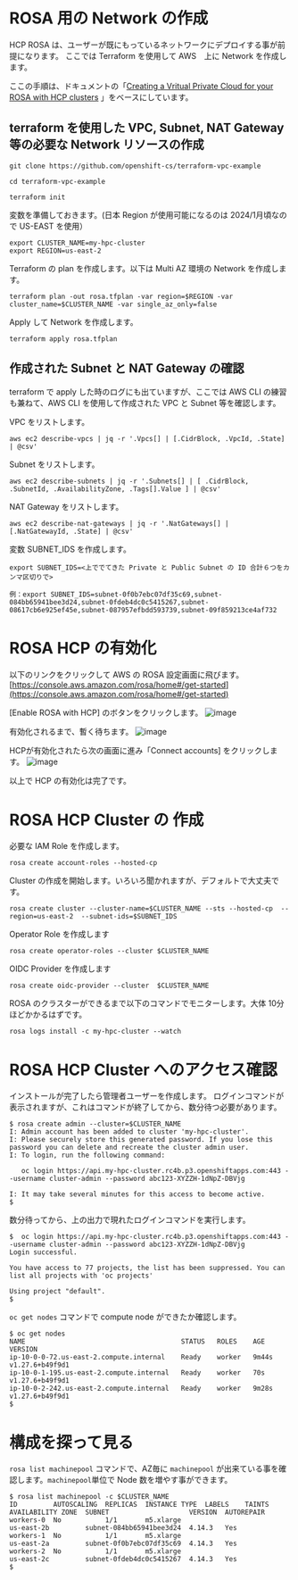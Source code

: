 # ROSA 用の Network の作成

HCP ROSA は、ユーザーが既にもっているネットワークにデプロイする事が前提になります。
ここでは Terraform を使用して AWS　上に Network を作成します。

ここの手順は、ドキュメントの「<a href="https://docs.openshift.com/rosa/rosa_hcp/rosa-hcp-sts-creating-a-cluster-quickly.html#rosa-hcp-creating-vpc" target="_blank">Creating a Vritual Private Cloud for your ROSA with HCP clusters</a>
」をベースにしています。

## terraform を使用した VPC, Subnet,  NAT Gateway 等の必要な Network リソースの作成

```
git clone https://github.com/openshift-cs/terraform-vpc-example
```

```
cd terraform-vpc-example
```

```
terraform init
```

変数を準備しておきます。(日本 Region が使用可能になるのは 2024/1月頃なので US-EAST を使用）

```
export CLUSTER_NAME=my-hpc-cluster
export REGION=us-east-2
```

Terraform の plan を作成します。以下は Multi AZ 環境の Network を作成します。

```
terraform plan -out rosa.tfplan -var region=$REGION -var cluster_name=$CLUSTER_NAME -var single_az_only=false
```

Apply して Network を作成します。

```
terraform apply rosa.tfplan
```

## 作成された Subnet と NAT Gateway の確認

terraform で apply した時のログにも出ていますが、ここでは AWS CLI の練習も兼ねて、AWS CLI を使用して作成された VPC と Subnet 等を確認します。

VPC をリストします。
```
aws ec2 describe-vpcs | jq -r '.Vpcs[] | [.CidrBlock, .VpcId, .State] | @csv'
```

Subnet をリストします。
```
aws ec2 describe-subnets | jq -r '.Subnets[] | [ .CidrBlock, .SubnetId, .AvailabilityZone, .Tags[].Value ] | @csv'
```

NAT Gateway をリストします。
```
aws ec2 describe-nat-gateways | jq -r '.NatGateways[] | [.NatGatewayId, .State] | @csv'
```

変数 SUBNET_IDS を作成します。

```
export SUBNET_IDS=<上ででてきた Private と Public Subnet の ID 合計６つをカンマ区切りで>

例：export SUBNET_IDS=subnet-0f0b7ebc07df35c69,subnet-084bb65941bee3d24,subnet-0fdeb4dc0c5415267,subnet-08617cb6e925ef45e,subnet-087957efbdd593739,subnet-09f859213ce4af732
```
# ROSA HCP の有効化

以下のリンクをクリックして AWS の ROSA 設定画面に飛びます。
[https://console.aws.amazon.com/rosa/home#/get-started](https://console.aws.amazon.com/rosa/home#/get-started)

[Enable ROSA with HCP] のボタンをクリックします。
![image](https://github.com/yuhkih/rosa-hcp-workshop/assets/8530492/f5a08db1-9fac-47de-9d88-4bde4dd6e7a6)

有効化されるまで、暫く待ちます。
![image](https://github.com/yuhkih/rosa-hcp-workshop/assets/8530492/26af4b3a-d7c6-4ebe-951f-fac2eac548c5)

HCPが有効化されたら次の画面に進み「Connect accounts] をクリックします。
![image](https://github.com/yuhkih/rosa-hcp-workshop/assets/8530492/596c9a5e-9874-45a9-9183-d46e1de3d13d)

以上で HCP の有効化は完了です。

# ROSA HCP Cluster の 作成

必要な IAM Role を作成します。

```
rosa create account-roles --hosted-cp
```

Cluster の作成を開始します。いろいろ聞かれますが、デフォルトで大丈夫です。

```
rosa create cluster --cluster-name=$CLUSTER_NAME --sts --hosted-cp  --region=us-east-2  --subnet-ids=$SUBNET_IDS
```

Operator Role を作成します

```
rosa create operator-roles --cluster $CLUSTER_NAME

```

OIDC Provider を作成します

```
rosa create oidc-provider --cluster  $CLUSTER_NAME
```

ROSA のクラスターができるまで以下のコマンドでモニターします。大体 10分ほどかかるはずです。

```
rosa logs install -c my-hpc-cluster --watch
```



# ROSA HCP Cluster へのアクセス確認

インストールが完了したら管理者ユーザーを作成します。
ログインコマンドが表示されますが、これはコマンドが終了してから、数分待つ必要があります。

```
$ rosa create admin --cluster=$CLUSTER_NAME
I: Admin account has been added to cluster 'my-hpc-cluster'.
I: Please securely store this generated password. If you lose this password you can delete and recreate the cluster admin user.
I: To login, run the following command:

   oc login https://api.my-hpc-cluster.rc4b.p3.openshiftapps.com:443 --username cluster-admin --password abc123-XYZZH-1dNpZ-DBVjg

I: It may take several minutes for this access to become active.
$
```

数分待ってから、上の出力で現れたログインコマンドを実行します。

```
$  oc login https://api.my-hpc-cluster.rc4b.p3.openshiftapps.com:443 --username cluster-admin --password abc123-XYZZH-1dNpZ-DBVjg
Login successful.

You have access to 77 projects, the list has been suppressed. You can list all projects with 'oc projects'

Using project "default".
$ 
```

`oc get nodes` コマンドで compute node ができたか確認します。

```
$ oc get nodes
NAME                                       STATUS   ROLES    AGE     VERSION
ip-10-0-0-72.us-east-2.compute.internal    Ready    worker   9m44s   v1.27.6+b49f9d1
ip-10-0-1-195.us-east-2.compute.internal   Ready    worker   70s     v1.27.6+b49f9d1
ip-10-0-2-242.us-east-2.compute.internal   Ready    worker   9m28s   v1.27.6+b49f9d1
$
```

# 構成を探って見る

`rosa list machinepool` コマンドで、AZ毎に `machinepool` が出来ている事を確認します。`machinepool`単位で Node 数を増やす事ができます。

```
$ rosa list machinepool -c $CLUSTER_NAME
ID         AUTOSCALING  REPLICAS  INSTANCE TYPE  LABELS    TAINTS    AVAILABILITY ZONE  SUBNET                    VERSION  AUTOREPAIR  
workers-0  No           1/1       m5.xlarge                          us-east-2b         subnet-084bb65941bee3d24  4.14.3   Yes         
workers-1  No           1/1       m5.xlarge                          us-east-2a         subnet-0f0b7ebc07df35c69  4.14.3   Yes         
workers-2  No           1/1       m5.xlarge                          us-east-2c         subnet-0fdeb4dc0c5415267  4.14.3   Yes         
$ 
```
